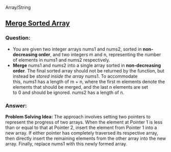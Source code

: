 Array/String


## **[Merge Sorted Array](https://leetcode.com/problems/merge-sorted-array/)**
### Question:
* You are given two integer arrays nums1 and nums2, sorted in **non-decreasing order**, and two integers m and n, representing the number of elements in nums1 and nums2 respectively.
* **Merge** nums1 and nums2 into a single array sorted in **non-decreasing order**.
  The final sorted array should not be returned by the function, but instead be *stored inside the array* nums1. To accommodate this, nums1 has a length of m + n, where the first m elements denote the elements that should be merged, and the last n elements are set to 0 and should be ignored. nums2 has a length of n.

### Answer:
**Problem Solving Idea:**
The approach involves setting two pointers to represent the progress of two arrays. When the element at Pointer 1 is less than or equal to that at Pointer 2, insert the element from Pointer 1 into a new array. If either pointer has completely traversed its respective array, then directly insert the remaining elements from the other array into the new array. Finally, replace nums1 with this newly formed array.
